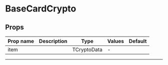 # BaseCardCrypto

## Props

| Prop name | Description | Type        | Values | Default |
| --------- | ----------- | ----------- | ------ | ------- |
| item      |             | TCryptoData | -      |         |

---
